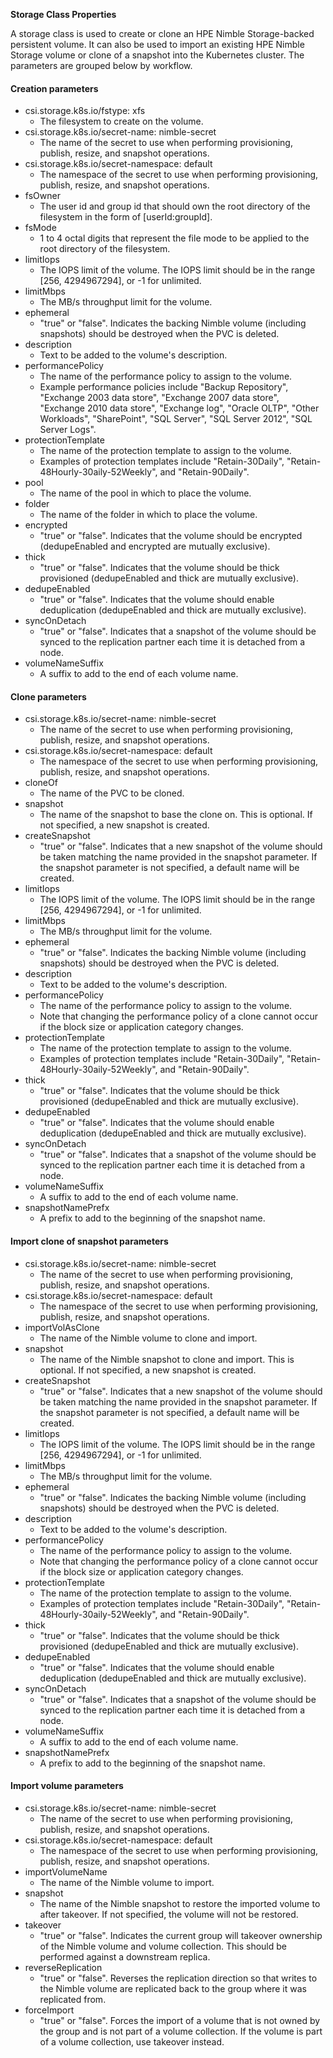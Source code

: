 **Storage Class Properties**

A storage class is used to create or clone an HPE Nimble Storage-backed persistent volume.  It can also be used to import an existing HPE Nimble Storage volume or clone of a snapshot into the Kubernetes cluster.  The parameters are grouped below by workflow.

#### Creation parameters

* csi.storage.k8s.io<i></i>/fstype: xfs
  * The filesystem to create on the volume.
* csi.storage.k8s.io<i></i>/secret-name: nimble-secret
  * The name of the secret to use when performing provisioning, publish, resize, and snapshot operations.
* csi.storage.k8s.io<i></i>/secret-namespace: default
  * The namespace of the secret to use when performing provisioning, publish, resize, and snapshot operations.
* fsOwner
  * The user id and group id that should own the root directory of the filesystem in the form of [userId:groupId].
* fsMode
  * 1 to 4 octal digits that represent the file mode to be applied to the root directory of the filesystem.
* limitIops
  * The IOPS limit of the volume.  The IOPS limit should be in the range [256, 4294967294], or -1 for unlimited.
* limitMbps
  * The MB/s throughput limit for the volume.
* ephemeral
  * "true" or "false". Indicates the backing Nimble volume (including snapshots) should be destroyed when the PVC is deleted.
* description
  * Text to be added to the volume's description.
* performancePolicy
  * The name of the performance policy to assign to the volume.
  * Example performance policies include "Backup Repository", "Exchange 2003 data store", "Exchange 2007 data store", "Exchange 2010 data store", "Exchange log", "Oracle OLTP", "Other Workloads", "SharePoint", "SQL Server", "SQL Server 2012", "SQL Server Logs".
* protectionTemplate
  * The name of the protection template to assign to the volume.
  * Examples of protection templates include "Retain-30Daily", "Retain-48Hourly-30aily-52Weekly", and "Retain-90Daily".
* pool
  * The name of the pool in which to place the volume.
* folder
  * The name of the folder in which to place the volume.
* encrypted
  * "true" or "false". Indicates that the volume should be encrypted (dedupeEnabled and encrypted are mutually exclusive).
* thick
  * "true" or "false". Indicates that the volume should be thick provisioned (dedupeEnabled and thick are mutually exclusive).
* dedupeEnabled
  * "true" or "false". Indicates that the volume should enable deduplication (dedupeEnabled and thick are mutually exclusive).
* syncOnDetach
  * "true" or "false". Indicates that a snapshot of the volume should be synced to the replication partner each time it is detached from a node.
* volumeNameSuffix
  * A suffix to add to the end of each volume name.

#### Clone parameters

* csi.storage.k8s.io<i></i>/secret-name: nimble-secret
  * The name of the secret to use when performing provisioning, publish, resize, and snapshot operations.
* csi.storage.k8s.io<i></i>/secret-namespace: default
  * The namespace of the secret to use when performing provisioning, publish, resize, and snapshot operations.
* cloneOf
  * The name of the PVC to be cloned.
* snapshot
  * The name of the snapshot to base the clone on.  This is optional.  If not specified, a new snapshot is created.
* createSnapshot
  * "true" or "false". Indicates that a new snapshot of the volume should be taken matching the name provided in the snapshot parameter.  If the snapshot parameter is not specified, a default name will be created.
* limitIops
  * The IOPS limit of the volume.  The IOPS limit should be in the range [256, 4294967294], or -1 for unlimited.
* limitMbps
  * The MB/s throughput limit for the volume.
* ephemeral
  * "true" or "false". Indicates the backing Nimble volume (including snapshots) should be destroyed when the PVC is deleted.
* description
  * Text to be added to the volume's description.
* performancePolicy
  * The name of the performance policy to assign to the volume.
  * Note that changing the performance policy of a clone cannot occur if the block size or application category changes.
* protectionTemplate
  * The name of the protection template to assign to the volume.
  * Examples of protection templates include "Retain-30Daily", "Retain-48Hourly-30aily-52Weekly", and "Retain-90Daily".
* thick
  * "true" or "false". Indicates that the volume should be thick provisioned (dedupeEnabled and thick are mutually exclusive).
* dedupeEnabled
  * "true" or "false". Indicates that the volume should enable deduplication (dedupeEnabled and thick are mutually exclusive).
* syncOnDetach
  * "true" or "false". Indicates that a snapshot of the volume should be synced to the replication partner each time it is detached from a node.
* volumeNameSuffix
  * A suffix to add to the end of each volume name.
* snapshotNamePrefx
  * A prefix to add to the beginning of the snapshot name.

#### Import clone of snapshot parameters

* csi.storage.k8s.io<i></i>/secret-name: nimble-secret
  * The name of the secret to use when performing provisioning, publish, resize, and snapshot operations.
* csi.storage.k8s.io<i></i>/secret-namespace: default
  * The namespace of the secret to use when performing provisioning, publish, resize, and snapshot operations.
* importVolAsClone
  * The name of the Nimble volume to clone and import.
* snapshot
  * The name of the Nimble snapshot to clone and import.  This is optional.  If not specified, a new snapshot is created.
* createSnapshot
  * "true" or "false". Indicates that a new snapshot of the volume should be taken matching the name provided in the snapshot parameter.  If the snapshot parameter is not specified, a default name will be created.
* limitIops
  * The IOPS limit of the volume.  The IOPS limit should be in the range [256, 4294967294], or -1 for unlimited.
* limitMbps
  * The MB/s throughput limit for the volume.
* ephemeral
  * "true" or "false". Indicates the backing Nimble volume (including snapshots) should be destroyed when the PVC is deleted.
* description
  * Text to be added to the volume's description.
* performancePolicy
  * The name of the performance policy to assign to the volume.
  * Note that changing the performance policy of a clone cannot occur if the block size or application category changes.
* protectionTemplate
  * The name of the protection template to assign to the volume.
  * Examples of protection templates include "Retain-30Daily", "Retain-48Hourly-30aily-52Weekly", and "Retain-90Daily".
* thick
  * "true" or "false". Indicates that the volume should be thick provisioned (dedupeEnabled and thick are mutually exclusive).
* dedupeEnabled
  * "true" or "false". Indicates that the volume should enable deduplication (dedupeEnabled and thick are mutually exclusive).
* syncOnDetach
  * "true" or "false". Indicates that a snapshot of the volume should be synced to the replication partner each time it is detached from a node.
* volumeNameSuffix
  * A suffix to add to the end of each volume name.
* snapshotNamePrefx
  * A prefix to add to the beginning of the snapshot name.

#### Import volume parameters

* csi.storage.k8s.io<i></i>/secret-name: nimble-secret
  * The name of the secret to use when performing provisioning, publish, resize, and snapshot operations.
* csi.storage.k8s.io<i></i>/secret-namespace: default
  * The namespace of the secret to use when performing provisioning, publish, resize, and snapshot operations.
* importVolumeName
  * The name of the Nimble volume to import.
* snapshot
  * The name of the Nimble snapshot to restore the imported volume to after takeover.  If not specified, the volume will not be restored.
* takeover
  * "true" or "false". Indicates the current group will takeover ownership of the Nimble volume and volume collection.  This should be performed against a downstream replica.
* reverseReplication
  * "true" or "false". Reverses the replication direction so that writes to the Nimble volume are replicated back to the group where it was replicated from.
* forceImport
  * "true" or "false". Forces the import of a volume that is not owned by the group and is not part of a volume collection.  If the volume is part of a volume collection, use takeover instead.
